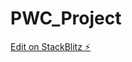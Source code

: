 # PWC_Project

[Edit on StackBlitz ⚡️](https://stackblitz.com/edit/angular-frame-header-content-footer-okbb19)